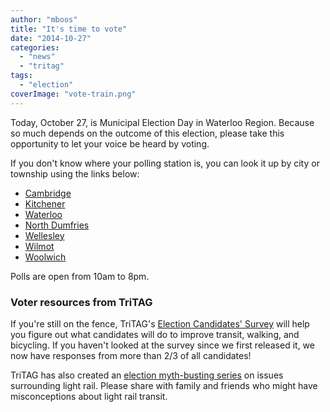```yaml
---
author: "mboos"
title: "It's time to vote"
date: "2014-10-27"
categories: 
  - "news"
  - "tritag"
tags: 
  - "election"
coverImage: "vote-train.png"
---
```


Today, October 27, is Municipal Election Day in Waterloo Region. Because so much depends on the outcome of this election, please take this opportunity to let your voice be heard by voting.

If you don't know where your polling station is, you can look it up by city or township using the links below:

- [Cambridge](https://www.cambridge.ca/relatedDocs/2014%20Poll%20Locations.pdf)
- [Kitchener](https://app.kitchener.ca/election/es_wheretovote.aspx)
- [Waterloo](https://www.waterloo.ca/en/government/where-when-to-vote.asp)
- [North Dumfries](https://www.northdumfries.ca/en/ourtownship/MunicipalElection.asp#Election%20Day)
- [Wellesley](https://www.wellesley.ca/misc/elections/ivl/ivl.php&polllocations)
- [Wilmot](https://www.wilmot.ca/departments-clerks-details.php?Voting-Locations-15)
- [Woolwich](https://www.voterview.ca/mvvframes/findpolllocation.aspx?cm=3029)

Polls are open from 10am to 8pm.

### Voter resources from TriTAG

If you're still on the fence, TriTAG's [Election Candidates' Survey](https://tritag.ca/election2014) will help you figure out what candidates will do to improve transit, walking, and bicycling. If you haven't looked at the survey since we first released it, we now have responses from more than 2/3 of all candidates!

TriTAG has also created an [election myth-busting series](https://tritag.ca/mythbusting) on issues surrounding light rail. Please share with family and friends who might have misconceptions about light rail transit.
